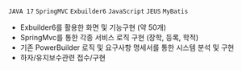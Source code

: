 ```JAVA 17``` ```SpringMVC``` ```Exbuilder6``` ```JavaScript``` ```JEUS``` ```MyBatis```

- Exbuilder6를 활용한 화면 및 기능구현 (약 50개)
- SpringMvc를 통한 각종 서비스 로직 구현 (장학, 등록, 학적)
- 기존 PowerBuilder 로직 및 요구사항 명세서를 통한 시스템 분석 및 구현
- 하자/유지보수관련 접수/구현